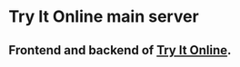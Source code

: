 # Try It Online main server

## Frontend and backend of [Try It Online].


[Try It Online]: https://tryitonline.net/

